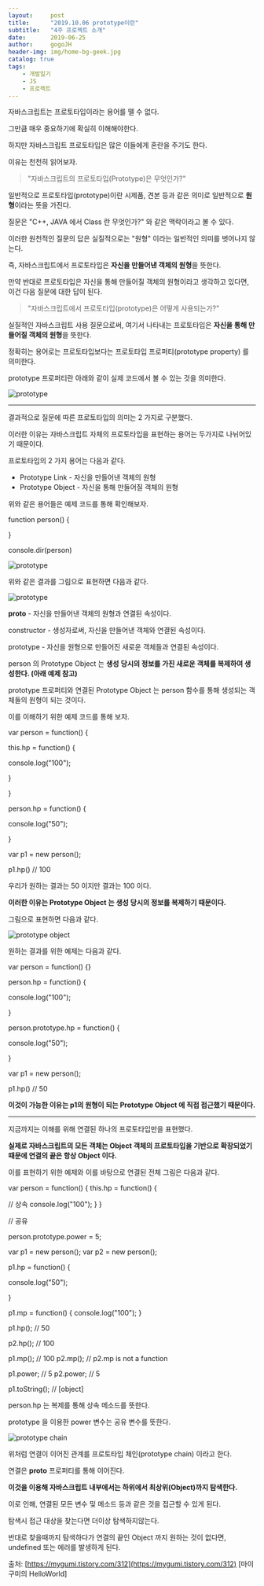 ```yaml
---
layout:     post
title:      "2019.10.06 prototype이란"
subtitle:   "4주 프로젝트 소개"
date:       2019-06-25
author:     gogoJH
header-img: img/home-bg-geek.jpg
catalog: true
tags:
    - 개발일기
    - JS
    - 프로젝트
---
```


자바스크립트는 프로토타입이라는 용어를 뗄 수 없다.

그만큼 매우 중요하기에 확실히 이해해야한다.

하지만 자바스크립트  프로토타입은 많은 이들에게 혼란을 주기도 한다.

이유는 천천히 읽어보자.

  

> "자바스크립트의 프로토타입(Prototype)은  무엇인가?"

  

일반적으로 프로토타입(prototype)이란 시제품, 견본 등과 같은 의미로 일반적으로 **원형**이라는 뜻을 가진다.

질문은 "C++, JAVA 에서 Class 란 무엇인가?" 와 같은 맥락이라고 볼 수 있다.

이러한 원천적인 질문의 답은 실질적으로는 "원형" 이라는 일반적인 의미를 벗어나지 않는다.

즉, 자바스크립트에서 프로토타입은 **자신을 만들어낸 객체의 원형**을 뜻한다.

  

만약 반대로 프로토타입은 자신을 통해 만들어질 객체의 원형이라고 생각하고 있다면, 이건 다음 질문에 대한 답이 된다.

  

> "자바스크립트에서 프로토타입(prototype)은 어떻게 사용되는가?"

  

실질적인 자바스크립트 사용 질문으로써, 여기서 나타내는 프로토타입은 **자신을 통해 만들어질 객체의 원형**을 뜻한다.

정확히는 용어로는 프로토타입보다는 프로토타입 프로퍼티(prototype property) 를 의미한다.

prototype 프로퍼티란 아래와 같이 실제 코드에서 볼 수 있는 것을 의미한다.

  

![prototype](https://t1.daumcdn.net/cfile/tistory/99E1F3355ADC0EC616)

  

----------

  

결과적으로 질문에 따른 프로토타입의 의미는 2 가지로 구분했다.

이러한 이유는 자바스크립트 자체의 프로토타입을 표현하는 용어는 두가지로 나뉘어있기 때문이다.

프로토타입의 2 가지 용어는 다음과 같다.

  

-   Prototype Link - 자신을 만들어낸 객체의 원형
-   Prototype Object - 자신을 통해 만들어질 객체의 원형

  

위와 같은 용어들은 예제 코드를 통해 확인해보자.

  

function person() {

  

}

console.dir(person)

  

![prototype](https://t1.daumcdn.net/cfile/tistory/99226B4C5ADC218828)

  

  

위와 같은 결과를 그림으로 표현하면 다음과 같다.

  

![prototype](https://t1.daumcdn.net/cfile/tistory/99E4F84C5ADC20D817)

  

__proto__  - 자신을 만들어낸 객체의 원형과 연결된 속성이다.

constructor  - 생성자로써, 자신을 만들어낸 객체와 연결된 속성이다.

prototype  - 자신을 원형으로 만들어진 새로운 객체들과 연결된 속성이다.

  

person 의 Prototype Object 는 **생성** **당시의 정보를 가진 새로운 객체를 복제하여 생성한다. (아래 예제 참고)**

prototype 프로퍼티와 연결된 Prototype Object 는 person 함수를 통해 생성되는 객체들의 원형이 되는 것이다.

이를 이해하기 위한 예제 코드를 통해 보자.

  

var person = function() {

 this.hp = function() {

 console.log("100");

 }

}

  

person.hp = function() {

 console.log("50");

}

  

var p1 = new person();

  

p1.hp() // 100

  

우리가 원하는 결과는 50 이지만 결과는 100 이다.

**이러한 이유는 Prototype Object 는 생성 당시의 정보를 복제하기 때문이다.**

그림으로 표현하면 다음과 같다.

  

![prototype object](https://t1.daumcdn.net/cfile/tistory/995755445ADC323337)

  

원하는 결과를 위한 예제는 다음과 같다.

  

var person = function() {}

  

person.hp = function() {

 console.log("100");

}

  

person.prototype.hp = function() {

 console.log("50");

}

  

var p1 = new person();

  

p1.hp() // 50  

  

**이것이 가능한 이유는 p1의 원형이 되는 Prototype Object 에 직접 접근했기 때문이다.**

  

----------

  

지금까지는 이해를 위해 연결된 하나의  프로토타입만을 표현했다.

**실제로 자바스크립트의 모든 객체는 Object 객체의 프로토타입을 기반으로 확장되었기 때문에 연결의 끝은 항상 Object 이다.**

이를 표현하기 위한 예제와 이를 바탕으로 연결된 전체 그림은 다음과 같다.

  

var person = function() {
  this.hp = function() { 

 // 상속 console.log("100");
  }
} 

// 공유

person.prototype.power = 5;

 var p1 = new person();
var p2 = new person(); 

p1.hp = function() {

 console.log("50");

}

 p1.mp = function() {
  console.log("100");
} 

  

p1.hp(); // 50

p2.hp(); // 100

 p1.mp(); // 100
p2.mp(); // p2.mp is not a function

p1.power; // 5
p2.power; // 5

  

p1.toString(); // [object]

  

person.hp 는 복제를 통해 상속 메소드를 뜻한다.

prototype 을 이용한 power 변수는 공유 변수를 뜻한다.

  

![prototype chain](https://t1.daumcdn.net/cfile/tistory/99E0BD3A5ADC3DED2B)

  

위처럼 연결이 이어진 관계를 프로토타입 체인(prototype chain)  이라고 한다.

연결은 __proto__ 프로퍼티를 통해 이어진다.

**이것을 이용해 자바스크립트 내부에서는 하위에서 최상위(Object)까지 탐색한다.**

이로 인해, 연결된 모든 변수 및 메소드 등과 같은 것을 접근할 수 있게 된다.

탐색시 접근 대상을 찾는다면 더이상 탐색하지않는다.

반대로 찾을때까지 탐색하다가 연결의 끝인 Object 까지 원하는 것이 없다면, undefined 또는 에러를 발생하게 된다.

  
  
출처: [https://mygumi.tistory.com/312](https://mygumi.tistory.com/312) [마이구미의 HelloWorld]
<!--stackedit_data:
eyJoaXN0b3J5IjpbMjA5MDgxNDQzMF19
-->